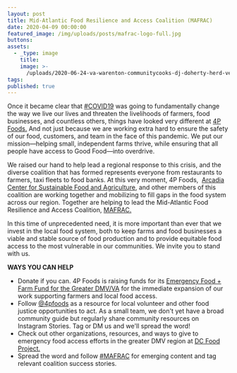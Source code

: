 ```yaml
---
layout: post
title: Mid-Atlantic Food Resilience and Access Coalition (MAFRAC)
date: 2020-04-09 00:00:00
featured_image: /img/uploads/posts/mafrac-logo-full.jpg
buttons:
assets:
  - _type: image
    title:
    image: >-
      /uploads/2020-06-24-va-warenton-communitycooks-dj-doherty-herd-ventures-17.jpg
tags:
published: true
---
```


<div class="editable"><p>Once it became clear that&nbsp;<a href="https://www.instagram.com/explore/tags/covid19/">#COVID19</a>&nbsp;was going to fundamentally change the way we live our lives and threaten the livelihoods of farmers, food businesses, and countless others, things have looked very different at&nbsp;<a href="https://try4pfoods.com/at-home">4P Foods.</a>&nbsp;And not just because we are working extra hard to ensure the safety of our food, customers, and team in the face of this pandemic. We put our mission&mdash;helping small, independent farms thrive, while ensuring that all people have access to Good Food&mdash;into overdrive.</p><p>We raised our hand to help lead a regional response to this crisis, and the diverse coalition that has formed represents everyone from restaurants to farmers, taxi fleets to food banks. At this very moment, 4P Foods,&nbsp;&nbsp;<a target="_blank" rel="noopener" href="http://arcadiafood.org/">Arcadia Center for Sustainable Food and Agriculture</a>, and other members of this coalition are working together and mobilizing to fill gaps in the food system across our region. Together are helping to lead the Mid-Atlantic Food Resilience and Access Coalition,&nbsp;<a href="https://mafrac.com/">MAFRAC.</a></p><p>In this time of unprecedented need, it is more important than ever that we invest in the local food system, both to keep farms and food businesses a viable and stable source of food production and to provide equitable food access to the most vulnerable in our communities. We invite you to stand with us.</p><p><strong>WAYS YOU CAN HELP</strong></p><ul><li>Donate if you can. 4P Foods is raising funds for its&nbsp;<a href="https://www.gofundme.com/f/greater-dcva-emergency-food-farm-support">Emergency Food + Farm Fund for the Greater DMV/VA</a>&nbsp;for the immediate expansion of our work supporting farmers and local food access.</li><li>Follow&nbsp;<a href="https://www.instagram.com/4pfoods/">@4pfoods</a>&nbsp;as a resource for local volunteer and other food justice opportunities to act. As a small team, we don't yet have a broad community guide but regularly share community resources on Instagram Stories. Tag or DM us and we'll spread the word!</li><li>Check out other organizations, resources, and ways to give to emergency food access efforts in the greater DMV region at&nbsp;<a href="https://dcfoodproject.org/emergency-food-access">DC Food Project.</a></li><li>Spread the word and follow&nbsp;<a href="https://www.instagram.com/explore/tags/mafrac/">#MAFRAC</a>&nbsp;for emerging content and tag relevant coalition success stories.</li></ul></div>

